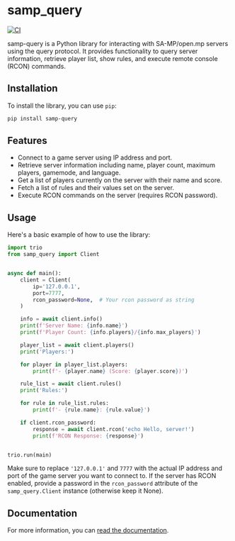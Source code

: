 samp_query
==========

[![CI](https://github.com/Cheaterman/samp-query/actions/workflows/ci.yml/badge.svg)](https://github.com/Cheaterman/samp-query/actions/workflows/ci.yml)

samp-query is a Python library for interacting with SA-MP/open.mp servers using the query protocol.
It provides functionality to query server information, retrieve player list, show rules, and execute remote console (RCON) commands.

Installation
------------

To install the library, you can use `pip`:

```sh
pip install samp-query
```

Features
--------

* Connect to a game server using IP address and port.
* Retrieve server information including name, player count, maximum players, gamemode, and language.
* Get a list of players currently on the server with their name and score.
* Fetch a list of rules and their values set on the server.
* Execute RCON commands on the server (requires RCON password).

Usage
-----

Here's a basic example of how to use the library:

```py
import trio
from samp_query import Client


async def main():
    client = Client(
        ip='127.0.0.1',
        port=7777,
        rcon_password=None,  # Your rcon password as string
    )

    info = await client.info()
    print(f'Server Name: {info.name}')
    print(f'Player Count: {info.players}/{info.max_players}')

    player_list = await client.players()
    print('Players:')

    for player in player_list.players:
        print(f'- {player.name} (Score: {player.score})')

    rule_list = await client.rules()
    print('Rules:')

    for rule in rule_list.rules:
        print(f'- {rule.name}: {rule.value}')

    if client.rcon_password:
        response = await client.rcon('echo Hello, server!')
        print(f'RCON Response: {response}')


trio.run(main)
```

Make sure to replace `'127.0.0.1'` and `7777` with the actual IP address and port of the game server you want to connect to. If the server has RCON enabled, provide a password in the `rcon_password` attribute of the `samp_query.Client` instance (otherwise keep it None).

Documentation
-------------

For more information, you can [read the documentation](https://cheaterman.github.io/samp-query/).
